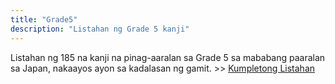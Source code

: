 ```yaml
---
title: "Grade5"
description: "Listahan ng Grade 5 kanji"
---
```

Listahan ng 185 na kanji na pinag-aaralan sa Grade 5 sa mababang paaralan sa Japan, nakaayos ayon sa kadalasan ng gamit. >> [Kumpletong Listahan](../)